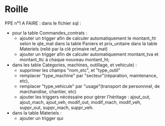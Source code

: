 # Roille
PPE n°1
A FAIRE : 
dans le fichier sql :
- pour la table Commandes_contrats :
  * ajouter un trigger afin de calculer automatiquement le montant_ht selon
  le qte_mat dans la table Paniers et prix_unitaire dans la table Materiels (relié par la clé primaire ref_mat)
  * ajouter un trigger afin de calculer automatiquement montant_tva et montant_ttc à chaque nouveau montant_ht;
- dans les table Categories, machines, outillage, et vehicule) :
  * supprimer les champs "nom_etc", et "type_outil"
  * remplacer "type_machine" par "secteur"(réparation, maintenance, etc),
  * remplacer "type_vehicule" par "usage"(transport de personnnel, de marchandise, chantier, etc)
  * ajouter les triggers nécéssaire pour gérer l'héritage : 
  ajout_out, ajout_mach, ajout_veh, modif_out, modif_mach, modif_veh, suppr_out, suppr_mach, suppr_veh.
- dans la table Materiels :
  * ajouter un trigger qui 
